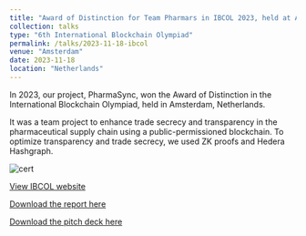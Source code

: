 ```yaml
---
title: "Award of Distinction for Team Pharmars in IBCOL 2023, held at Amsterdam"
collection: talks
type: "6th International Blockchain Olympiad"
permalink: /talks/2023-11-18-ibcol
venue: "Amsterdam"
date: 2023-11-18
location: "Netherlands"
---
```


In 2023, our project, PharmaSync, won the Award of Distinction in the International Blockchain Olympiad, held in Amsterdam, Netherlands. 

It was a team project to enhance trade secrecy and transparency in the pharmaceutical supply chain using a public-permissioned blockchain. To optimize transparency and trade secrecy, we used ZK proofs and Hedera Hashgraph.


![cert](https://saleheenshafiq9.github.io/images/ibcol.jpeg)


[View IBCOL website](https://2023.ibcol.org/)

[Download the report here](https://saleheenshafiq9.github.io/files/bc-paper.pdf)  

[Download the pitch deck here](https://saleheenshafiq9.github.io/files/bc-deck.pdf)
